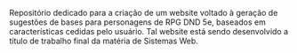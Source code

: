 Repositório dedicado para a criação de um website voltado à geração de sugestões de bases para personagens de RPG DND 5e, baseados em características cedidas pelo usuário. Tal website está sendo desenvolvido a título de trabalho final da matéria de Sistemas Web.
